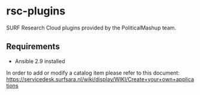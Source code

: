 # rsc-plugins
SURF Research Cloud plugins provided by the PoliticalMashup team.

## Requirements

- Ansible 2.9 installed

In order to add or modify a catalog item please refer to this document:
https://servicedesk.surfsara.nl/wiki/display/WIKI/Create+your+own+applications

